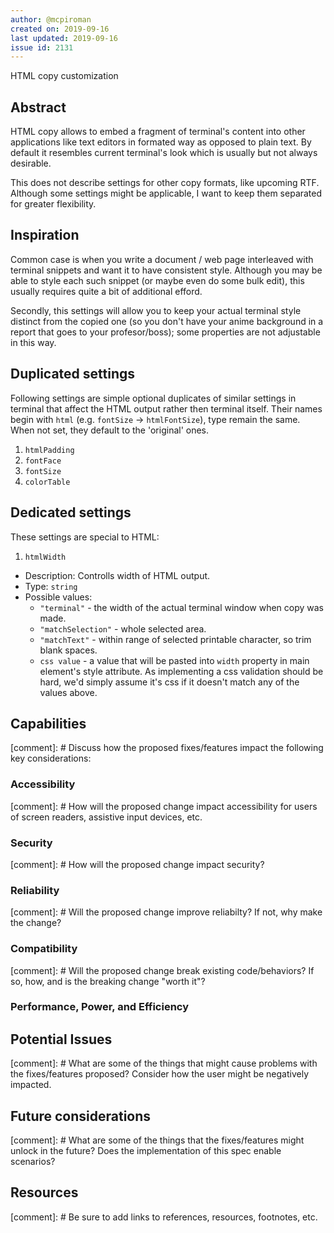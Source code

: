 ```yaml
---
author: @mcpiroman
created on: 2019-09-16
last updated: 2019-09-16
issue id: 2131
---
```


HTML copy customization

## Abstract

HTML copy allows to embed a fragment of terminal's content into other applications like text editors in formated way as opposed to plain text. By default it resembles current terminal's look which is usually but not always desirable.

This does not describe settings for other copy formats, like upcoming RTF. Although some settings might be applicable, I want to keep them separated for greater flexibility.

## Inspiration

Common case is when you write a document / web page interleaved with terminal snippets and want it to have consistent style. Although you may be able to style each such snippet (or maybe even do some bulk edit), this usually requires quite a bit of additional efford.

Secondly, this settings will allow you to keep your actual terminal style distinct from the copied one (so you don't have your anime background in a report that goes to your profesor/boss); some properties are not adjustable in this way.

## Duplicated settings

Following settings are simple optional duplicates of similar settings in terminal that affect the HTML output rather then terminal itself. Their names begin with `html` (e.g. `fontSize` -> `htmlFontSize`), type remain the same. When not set, they default to the 'original' ones.

1. `htmlPadding`
2. `fontFace`
3. `fontSize`
4. `colorTable`


## Dedicated settings

These settings are special to HTML:

1. `htmlWidth`
- Description: Controlls width of HTML output.
- Type: `string`
- Possible values:
   - `"terminal"` - the width of the actual terminal window when copy was made.
   - `"matchSelection"` - whole selected area.
   - `"matchText"` - within range of selected printable character, so trim blank spaces.
   - `css value` - a value that will be pasted into `width` property in main element's style attribute. As implementing a css validation should be hard, we'd simply assume it's css if it doesn't match any of the values above.

## Capabilities

[comment]: # Discuss how the proposed fixes/features impact the following key considerations:

### Accessibility

[comment]: # How will the proposed change impact accessibility for users of screen readers, assistive input devices, etc.

### Security

[comment]: # How will the proposed change impact security?

### Reliability

[comment]: # Will the proposed change improve reliabilty? If not, why make the change?

### Compatibility

[comment]: # Will the proposed change break existing code/behaviors? If so, how, and is the breaking change "worth it"?

### Performance, Power, and Efficiency

## Potential Issues

[comment]: # What are some of the things that might cause problems with the fixes/features proposed? Consider how the user might be negatively impacted.

## Future considerations

[comment]: # What are some of the things that the fixes/features might unlock in the future? Does the implementation of this spec enable scenarios?

## Resources

[comment]: # Be sure to add links to references, resources, footnotes, etc.
